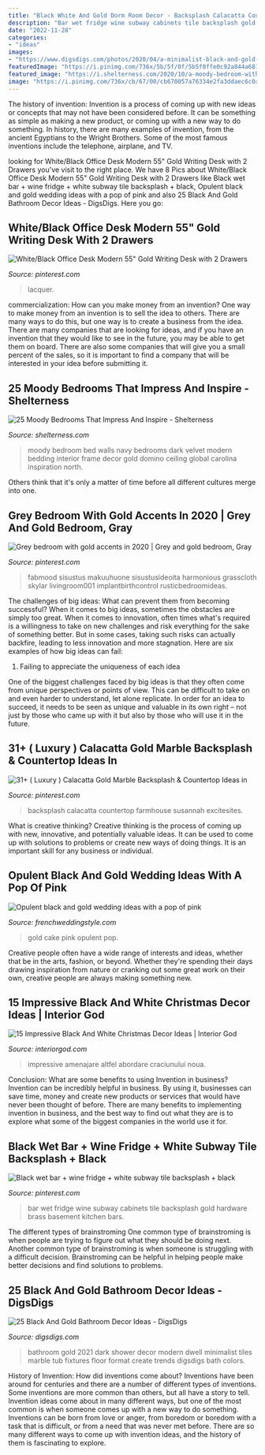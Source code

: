 ```yaml
---
title: "Black White And Gold Dorm Room Decor - Backsplash Calacatta Countertop Farmhouse Susannah Excitesites"
description: "Bar wet fridge wine subway cabinets tile backsplash gold hardware brass basement kitchen bars"
date: "2022-11-28"
categories:
- "ideas"
images:
- "https://www.digsdigs.com/photos/2020/04/a-minimalist-black-and-gold-bathroom-with-black-marble-tiles-gold-fixtures-and-white-appliances-is-super-stylish.jpg"
featuredImage: "https://i.pinimg.com/736x/5b/5f/0f/5b5f0ffe0c92a844a681105cbe03ca46.jpg"
featured_image: "https://i.shelterness.com/2020/10/a-moody-bedroom-with-navy-walls-and-a-ceiling-a-dark-green-velvet-bed-a-glam-gold-chandelier-and-striped-nightstands.jpg"
image: "https://i.pinimg.com/736x/cb/67/00/cb670057a76334e2fa3ddaec6c0a7ccf.jpg"
---
```



The history of invention:
Invention is a process of coming up with new ideas or concepts that may not have been considered before. It can be something as simple as making a new product, or coming up with a new way to do something. In history, there are many examples of invention, from the ancient Egyptians to the Wright Brothers. Some of the most famous inventions include the telephone, airplane, and TV.

	

		
looking for White/Black Office Desk Modern 55&quot; Gold Writing Desk with 2 Drawers you've visit to the right place. We have 8 Pics about White/Black Office Desk Modern 55&quot; Gold Writing Desk with 2 Drawers like Black wet bar + wine fridge + white subway tile backsplash + black, Opulent black and gold wedding ideas with a pop of pink and also 25 Black And Gold Bathroom Decor Ideas - DigsDigs. Here you go:
		
    
## White/Black Office Desk Modern 55&quot; Gold Writing Desk With 2 Drawers

<img loading=lazy src="https://i.pinimg.com/736x/5b/5f/0f/5b5f0ffe0c92a844a681105cbe03ca46.jpg" onerror="this.onerror=null;this.src='https://tse2.mm.bing.net/th?id=OIP.ayABP_5kSdearHaFEFUZbQHaHa&amp;pid=15.1';" alt="White/Black Office Desk Modern 55&quot; Gold Writing Desk with 2 Drawers">

_Source: pinterest.com_

>lacquer. 

	

commercialization: How can you make money from an invention?
One way to make money from an invention is to sell the idea to others. There are many ways to do this, but one way is to create a business from the idea. There are many companies that are looking for ideas, and if you have an invention that they would like to see in the future, you may be able to get them on board. There are also some companies that will give you a small percent of the sales, so it is important to find a company that will be interested in your idea before submitting it.

    
## 25 Moody Bedrooms That Impress And Inspire - Shelterness

<img loading=lazy src="https://i.shelterness.com/2020/10/a-moody-bedroom-with-navy-walls-and-a-ceiling-a-dark-green-velvet-bed-a-glam-gold-chandelier-and-striped-nightstands.jpg" onerror="this.onerror=null;this.src='https://tse4.mm.bing.net/th?id=OIP.-aQmJxyas8AUD4LY7IIpHwHaLG&amp;pid=15.1';" alt="25 Moody Bedrooms That Impress And Inspire - Shelterness">

_Source: shelterness.com_

>moody bedroom bed walls navy bedrooms dark velvet modern bedding interior frame decor gold domino ceiling global carolina inspiration north. 

	

Others think that it's only a matter of time before all different cultures merge into one.

    
## Grey Bedroom With Gold Accents In 2020 | Grey And Gold Bedroom, Gray

<img loading=lazy src="https://i.pinimg.com/736x/d9/e7/d1/d9e7d1b72b9efe6893cf6d717382e7b9.jpg" onerror="this.onerror=null;this.src='https://tse1.mm.bing.net/th?id=OIP.xixV5SqFAO3k2bS5lp8KLAHaN2&amp;pid=15.1';" alt="Grey bedroom with gold accents in 2020 | Grey and gold bedroom, Gray">

_Source: pinterest.com_

>fabmood sisustus makuuhuone sisustusideoita harmonious grasscloth skylar livingroom001 implantbirthcontrol rusticbedroomideas. 

	

The challenges of big ideas: What can prevent them from becoming successful?
When it comes to big ideas, sometimes the obstacles are simply too great. When it comes to innovation, often times what's required is a willingness to take on new challenges and risk everything for the sake of something better. But in some cases, taking such risks can actually backfire, leading to less innovation and more stagnation. Here are six examples of how big ideas can fail:
1) Failing to appreciate the uniqueness of each idea

One of the biggest challenges faced by big ideas is that they often come from unique perspectives or points of view. This can be difficult to take on and even harder to understand, let alone replicate. In order for an idea to succeed, it needs to be seen as unique and valuable in its own right – not just by those who came up with it but also by those who will use it in the future.

    
## 31+ ( Luxury ) Calacatta Gold Marble Backsplash &amp; Countertop Ideas In

<img loading=lazy src="https://i.pinimg.com/736x/fb/e8/b6/fbe8b6db4683cd206bf9f2c20c1ff970.jpg" onerror="this.onerror=null;this.src='https://tse1.mm.bing.net/th?id=OIP._LkSMAxqPsY0bAsxlmBeZQHaNU&amp;pid=15.1';" alt="31+ ( Luxury ) Calacatta Gold Marble Backsplash &amp; Countertop Ideas in">

_Source: pinterest.com_

>backsplash calacatta countertop farmhouse susannah excitesites. 

	

What is creative thinking?
Creative thinking is the process of coming up with new, innovative, and potentially valuable ideas. It can be used to come up with solutions to problems or create new ways of doing things. It is an important skill for any business or individual.

    
## Opulent Black And Gold Wedding Ideas With A Pop Of Pink

<img loading=lazy src="http://www.frenchweddingstyle.com/wp-content/uploads/2014/05/black-and-gold-cake.jpg" onerror="this.onerror=null;this.src='https://tse1.mm.bing.net/th?id=OIP.CE6HBt__wHKiouDEBFpDQAHaLF&amp;pid=15.1';" alt="Opulent black and gold wedding ideas with a pop of pink">

_Source: frenchweddingstyle.com_

>gold cake pink opulent pop. 

	

Creative people often have a wide range of interests and ideas, whether that be in the arts, fashion, or beyond. Whether they're spending their days drawing inspiration from nature or cranking out some great work on their own, creative people are always making something new.

    
## 15 Impressive Black And White Christmas Decor Ideas | Interior God

<img loading=lazy src="https://www.interiorgod.com/wp-content/uploads/2016/10/Black-And-White-Christmas-Decor-White-Decorations.jpg" onerror="this.onerror=null;this.src='https://tse4.mm.bing.net/th?id=OIP.10yxWR7U7rd2Y_bpQABSJgHaLG&amp;pid=15.1';" alt="15 Impressive Black And White Christmas Decor Ideas | Interior God">

_Source: interiorgod.com_

>impressive amenajare altfel abordare craciunului noua. 

	

Conclusion: What are some benefits to using Invention in business?
Invention can be incredibly helpful in business. By using it, businesses can save time, money and create new products or services that would have never been thought of before. There are many benefits to implementing invention in business, and the best way to find out what they are is to explore what some of the biggest companies in the world use it for.

    
## Black Wet Bar + Wine Fridge + White Subway Tile Backsplash + Black

<img loading=lazy src="https://i.pinimg.com/736x/cb/67/00/cb670057a76334e2fa3ddaec6c0a7ccf.jpg" onerror="this.onerror=null;this.src='https://tse3.mm.bing.net/th?id=OIP.cEnVpcwwDNBecDG_TeQ9fQHaLH&amp;pid=15.1';" alt="Black wet bar + wine fridge + white subway tile backsplash + black">

_Source: pinterest.com_

>bar wet fridge wine subway cabinets tile backsplash gold hardware brass basement kitchen bars. 

	

The different types of brainstroming
One common type of brainstroming is when people are trying to figure out what they should be doing next. Another common type of brainstroming is when someone is struggling with a difficult decision. Brainstroming can be helpful in helping people make better decisions and find solutions to problems.

    
## 25 Black And Gold Bathroom Decor Ideas - DigsDigs

<img loading=lazy src="https://www.digsdigs.com/photos/2020/04/a-minimalist-black-and-gold-bathroom-with-black-marble-tiles-gold-fixtures-and-white-appliances-is-super-stylish.jpg" onerror="this.onerror=null;this.src='https://tse2.mm.bing.net/th?id=OIP.Dlb8RLaw13gQZJbLSUqYOAHaLT&amp;pid=15.1';" alt="25 Black And Gold Bathroom Decor Ideas - DigsDigs">

_Source: digsdigs.com_

>bathroom gold 2021 dark shower decor modern dwell minimalist tiles marble tub fixtures floor format create trends digsdigs bath colors. 

	

History of Invention: How did inventions come about?
Inventions have been around for centuries and there are a number of different types of inventions. Some inventions are more common than others, but all have a story to tell. Invention ideas come about in many different ways, but one of the most common is when someone comes up with a new way to do something. Inventions can be born from love or anger, from boredom or boredom with a task that is difficult, or from a need that was never met before. There are so many different ways to come up with invention ideas, and the history of them is fascinating to explore.

